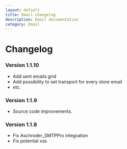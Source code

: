 ```yaml
---
layout: default
title: Email changelog
description: Email documentation
category: Email
---
```


# Changelog

### Version 1.1.10

- Add sent emails grid
- Add possibility to set transport for every store email
- etc.

### Version 1.1.9

 -  Source code improvements.

### Version 1.1.8

 -  Fix Aschroder_SMTPPro integration
 -  Fix potential xss

